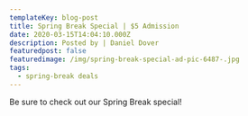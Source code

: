 ```yaml
---
templateKey: blog-post
title: Spring Break Special | $5 Admission
date: 2020-03-15T14:04:10.000Z
description: Posted by | Daniel Dover
featuredpost: false
featuredimage: /img/spring-break-special-ad-pic-6487-.jpg
tags:
  - spring-break deals
---
```

Be sure to check out our Spring Break special!